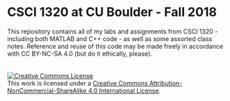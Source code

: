 # CSCI 1320 at CU Boulder - Fall 2018
This repository contains all of my labs and assignments from CSCI 1320 - including both MATLAB and C++ code - as well as some assorted class notes. Reference and reuse of this code may be made freely in accordance with CC BY-NC-SA 4.0 (but do it ethically, please).
\
\
\
<a rel="license" href="http://creativecommons.org/licenses/by-nc-sa/4.0/"><img alt="Creative Commons License" style="border-width:0" src="https://i.creativecommons.org/l/by-nc-sa/4.0/88x31.png" /></a><br />This work is licensed under a <a rel="license" href="http://creativecommons.org/licenses/by-nc-sa/4.0/">Creative Commons Attribution-NonCommercial-ShareAlike 4.0 International License</a>.

